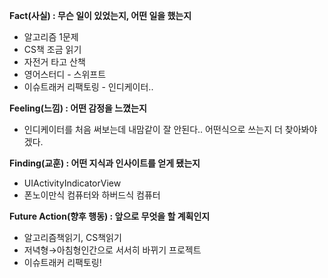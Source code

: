**Fact(사실) : 무슨 일이 있었는지, 어떤 일을 했는지**

- 알고리즘 1문제
- CS책 조금 읽기
- 자전거 타고 산책
- 영어스터디 - 스위프트
- 이슈트래커 리팩토링 - 인디케이터..

**Feeling(느낌) : 어떤 감정을 느꼈는지**

- 인디케이터를 처음 써보는데 내맘같이 잘 안된다.. 어떤식으로 쓰는지 더 찾아봐야겠다.

**Finding(교훈) : 어떤 지식과 인사이트를 얻게 됐는지**

- UIActivityIndicatorView
- 폰노이만식 컴퓨터와 하버드식 컴퓨터

**Future Action(향후 행동) : 앞으로 무엇을 할 계획인지**

- 알고리즘책읽기, CS책읽기
- 저녁형→아침형인간으로 서서히 바뀌기 프로젝트
- 이슈트래커 리팩토링!
